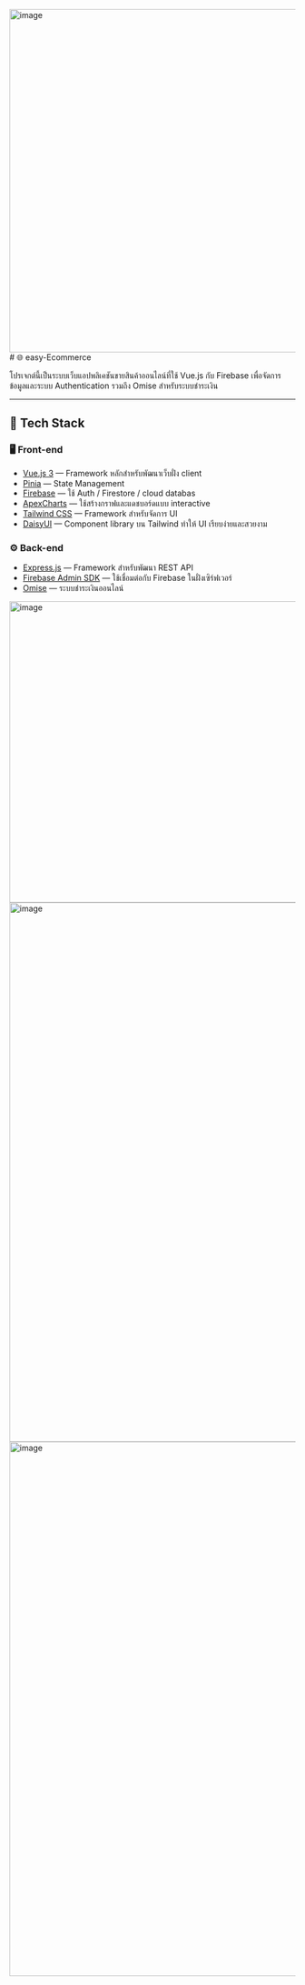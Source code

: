<img width="740" height="604" alt="image" src="https://github.com/user-attachments/assets/e860d492-f069-4194-a7db-cf03da57f6af" /># 🌐 easy-Ecommerce

โปรเจกต์นี้เป็นระบบเว็บแอปพลิเคชันขายสินค้าออนไลน์ที่ใช้ Vue.js กับ Firebase เพื่อจัดการข้อมูลและระบบ Authentication รวมถึง Omise สำหรับระบบชำระเงิน

---

## 🚀 Tech Stack

### 🖥️ Front-end
- [Vue.js 3](https://vuejs.org/) — Framework หลักสำหรับพัฒนาเว็บฝั่ง client  
- [Pinia](https://pinia.vuejs.org/) — State Management  
- [Firebase](https://firebase.google.com/) — ใช้ Auth / Firestore / cloud databas 
- [ApexCharts](https://apexcharts.com/) — ใช้สร้างกราฟและแดชบอร์ดแบบ interactive  
- [Tailwind CSS](https://tailwindcss.com/) — Framework สำหรับจัดการ UI  
- [DaisyUI](https://daisyui.com/) — Component library บน Tailwind ทำให้ UI เรียบง่ายและสวยงาม  

### ⚙️ Back-end
- [Express.js](https://expressjs.com/) — Framework สำหรับพัฒนา REST API  
- [Firebase Admin SDK](https://firebase.google.com/docs/admin/setup) — ใช้เชื่อมต่อกับ Firebase ในฝั่งเซิร์ฟเวอร์  
- [Omise](https://www.omise.co/) — ระบบชำระเงินออนไลน์  


<img width="642" height="530" alt="image" src="https://github.com/user-attachments/assets/0e464816-1169-48f4-895e-a595879893d8" />
<img width="1903" height="949" alt="image" src="https://github.com/user-attachments/assets/bfe4aa83-1592-46d1-82d7-8e7254eeae6d" />
<img width="1886" height="940" alt="image" src="https://github.com/user-attachments/assets/3236eff3-5821-4bbd-b2ab-e90be1a0919a" />


